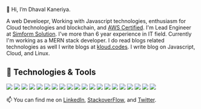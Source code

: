  👋 Hi, I’m Dhaval Kaneriya.

A web Develoepr, Working with Javascript technologies, enthusiasm for Cloud technologies and blockchain, 
and [AWS Certified](https://www.credly.com/badges/ed2f698f-62e7-420f-996d-9c169f8a6bb6). I'm Lead Engineer at [Simform Solution](https://www.simform.com/). I've more than 6 year
experience in IT field. Currently I'm working as a MERN stack developer. I do read blogs related technologies as well I write blogs at [kloud.codes](https://www.kloud.codes/). I write blog on Javascript, Cloud, and Linux.

## 🔧 Technologies & Tools

![](https://img.shields.io/badge/Cloud-AWS-green?style=for-the-badge&logo=AmazonAWS&logoColor=white&color=orange)
![](https://img.shields.io/badge/cloud-GCP-green?style=for-the-badge&logo=GoogleCloud&logoColor=white&color=orange)
![](https://img.shields.io/badge/code-JavaScript-green?style=for-the-badge&logo=javascript&logoColor=white&color=orange)
![](https://img.shields.io/badge/code-reactJs-green?style=for-the-badge&logo=react&logoColor=white&color=orange)
![](https://img.shields.io/badge/code-redux-green?style=for-the-badge&logo=redux&logoColor=white&color=orange)
![](https://img.shields.io/badge/tool-docker-green?style=for-the-badge&logo=docker&logoColor=white&color=orange)
![](https://img.shields.io/badge/code-typescript-green?style=for-the-badge&logo=TypeScript&logoColor=white&color=orange)
![](https://img.shields.io/badge/code-NodeJs-green?style=for-the-badge&logo=Node.js&logoColor=white&color=orange)
![](https://img.shields.io/badge/code-mongodb-green?style=for-the-badge&logo=MongoDB&logoColor=white&color=FF7200)
![](https://img.shields.io/badge/editor-vscode-green?style=for-the-badge&logo=visual-studio-code&logoColor=white&color=orange)
![](https://img.shields.io/badge/os-osx-green?style=for-the-badge&logo=apple&logoColor=white&color=orange)
![](https://img.shields.io/badge/os-linux-green?style=for-the-badge&logo=linux&logoColor=white&color=orange)
![](https://img.shields.io/badge/os-windows-green?style=for-the-badge&logo=windows&logoColor=white&color=orange)
![](https://img.shields.io/badge/shell-bash-green?style=for-the-badge&logo=GNUBash&logoColor=white&color=orange)
![](https://img.shields.io/badge/shell-zsh-green?style=for-the-badge&logo=GNUBash&logoColor=white&color=orange)
![](https://img.shields.io/badge/tool-webpack-green?style=for-the-badge&logo=Webpack&logoColor=white&color=FF7200)
![](https://img.shields.io/badge/tool-Snowpack-green?style=for-the-badge&logo=Snowpack&logoColor=white&color=FF7200)
![](https://img.shields.io/badge/tool-npm-green?style=for-the-badge&logo=npm&logoColor=white&color=FF7200)
![](https://img.shields.io/badge/tool-pnpm-green?style=for-the-badge&logo=pnpm&logoColor=white&color=FF7200)
![](https://img.shields.io/badge/tool-Yarn-green?style=for-the-badge&logo=Yarn&logoColor=white&color=FF7200)

📫 You can find me on [LinkedIn](https://www.linkedin.com/in/dhaval-kaneriya/), [StackoverFlow](https://stackoverflow.com/users/5251786/dhaval), and [Twitter](https://twitter.com/Dhavalkaneriya3).


